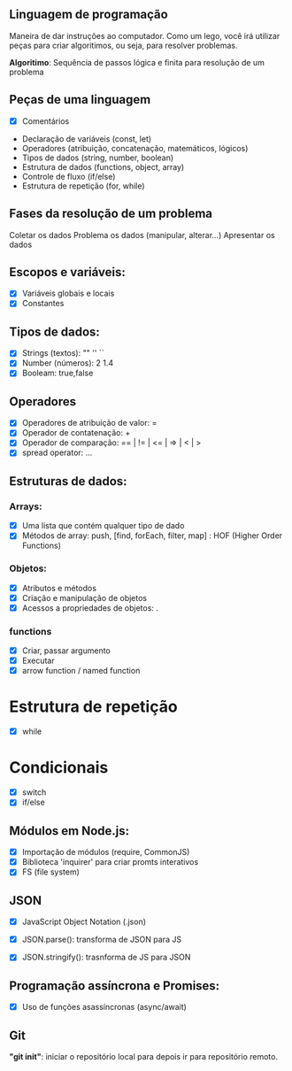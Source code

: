 ## Linguagem de programação

Maneira de dar instruções ao computador.
Como um lego, você irá utilizar peças para  criar algoritimos, ou seja, para resolver problemas.

  **Algoritimo**: Sequência de passos lógica e finita para resolução de um problema

## Peças de uma linguagem

- [x] Comentários
- Declaração de variáveis (const, let)
- Operadores (atribuição, concatenação, matemáticos, lógicos)
- Tipos de dados (string, number, boolean)
- Estrutura de dados (functions, object, array)
- Controle de fluxo (if/else)
- Estrutura de repetição (for, while)


## Fases da resolução de um problema 

Coletar os dados
Problema os dados (manipular, alterar...)
Apresentar os dados

## Escopos e variáveis:

- [x] Variáveis globais e locais
- [x] Constantes

## Tipos de dados:

- [x] Strings (textos): "" '' ``
- [x] Number (números): 2 1.4
- [x] Booleam: true,false

## Operadores

- [x] Operadores de atribuição de valor: =
- [x] Operador de contatenação: +
- [x] Operador de comparação: == | != | <= | => | < | >
- [x] spread operator: ...

## Estruturas de dados:

### Arrays:

- [x] Uma lista que contém qualquer tipo de dado
- [x] Métodos de array: push, [find, forEach, filter, map] : HOF (Higher Order Functions)

### Objetos:

- [x] Atributos e métodos
- [x] Criação e manipulação de objetos
- [x] Acessos a propriedades de objetos: .

### functions
- [x] Criar, passar argumento
- [x] Executar
- [x] arrow function / named function

# Estrutura de repetição

- [x] while

# Condicionais

- [x] switch
- [x] if/else

## Módulos em Node.js:

- [x] Importação de módulos (require, CommonJS)
- [x] Biblioteca 'inquirer' para criar promts interativos
- [x] FS (file system)

## JSON

- [x] JavaScript Object Notation (.json)
- [x] JSON.parse(): transforma de JSON para JS
- [x] JSON.stringify(): trasnforma de JS para JSON


## Programação assíncrona e Promises:

- [x] Uso de funções asassíncronas (async/await)



## Git

**"git init"**: iniciar o repositório local para depois ir para repositório remoto.